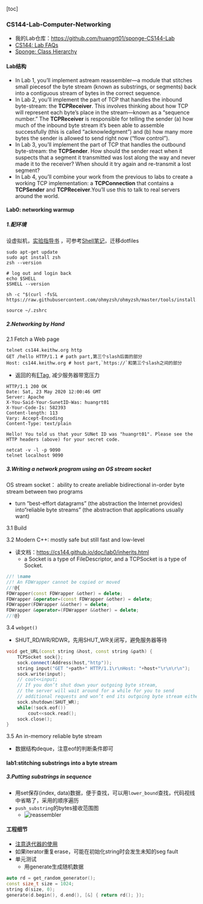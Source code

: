 [toc]
### CS144-Lab-Computer-Networking
* 我的Lab仓库：https://github.com/huangrt01/sponge-CS144-Lab
* [CS144: Lab FAQs](https://cs144.github.io/lab_faq.html)
* [Sponge: Class Hierarchy]()

#### Lab结构
* In Lab 1, you’ll implement astream reassembler—a module that stitches small piecesof the byte stream (known as substrings, or segments) back into a contiguous stream of bytes in the correct sequence.
* In Lab 2, you’ll implement the part of TCP that handles the inbound byte-stream:  the **TCPReceiver**.  This involves thinking about how TCP will represent each byte’s place in the stream—known as a “sequence number.”  The **TCPReceiver** is responsible for telling the sender (a) how much of the inbound byte stream it’s been able to assemble successfully (this is called “acknowledgment”) and (b) how many more bytes the sender is allowed to send right now (“flow control”).
* In Lab 3, you’ll implement the part of TCP that handles the outbound byte-stream:  the **TCPSender**.  How should the sender react when it suspects that a segment it transmitted was lost along the way and never made it to the receiver?  When should it try again and re-transmit a lost segment?
* In Lab 4,  you’ll combine your work from the previous to labs to create a working TCP implementation:  a **TCPConnection** that contains a **TCPSender** and **TCPReceiver**.You’ll use this to talk to real servers around the world.

#### Lab0: networking warmup
##### 1.配环境
设虚拟机，[实验指导书](https://stanford.edu/class/cs144/vm_howto/vm-howto-image.html#connect) ，可参考[Shell笔记](https://github.com/huangrt01/Markdown-Transformer-and-Uploader/blob/master/Notes/Output/Shell-MIT-6-NULL.md)，迁移dotfiles

```shell
sudo apt-get update
sudo apt install zsh
zsh --version

# log out and login back
echo $SHELL
$SHELL --version

sh -c "$(curl -fsSL https://raw.githubusercontent.com/ohmyzsh/ohmyzsh/master/tools/install.sh)"

source ~/.zshrc

```

##### 2.Networking by Hand
2.1 Fetch a Web page

```shell
telnet cs144.keithw.org http
GET /hello HTTP/1.1 # path part,第三个slash后面的部分
Host: cs144.keithw.org # host part,`https://`和第三个slash之间的部分
```
* 返回的有[ETag](https://www.cnblogs.com/happy4java/p/11206015.html), 减少服务器带宽压力

```
HTTP/1.1 200 OK
Date: Sat, 23 May 2020 12:00:46 GMT
Server: Apache
X-You-Said-Your-SunetID-Was: huangrt01
X-Your-Code-Is: 582393
Content-length: 113
Vary: Accept-Encoding
Content-Type: text/plain

Hello! You told us that your SUNet ID was "huangrt01". Please see the HTTP headers (above) for your secret code.
```

```shell
netcat -v -l -p 9090
telnet localhost 9090
```

##### 3.Writing a network program using an OS stream socket
OS stream socket： ability to create areliable bidirectional in-order byte stream between two programs
* turn “best-effort datagrams” (the abstraction the Internet provides) into“reliable byte streams” (the abstraction that applications usually want)

3.1 Build

3.2 Modern C++: mostly safe but still fast and low-level

* 读文档：https://cs144.github.io/doc/lab0/inherits.html
  * a Socket is a type of FileDescriptor, and a TCPSocket is a type of Socket.

```c++
//! \name
//! An FDWrapper cannot be copied or moved
//!@{
FDWrapper(const FDWrapper &other) = delete;
FDWrapper &operator=(const FDWrapper &other) = delete;
FDWrapper(FDWrapper &&other) = delete;
FDWrapper &operator=(FDWrapper &&other) = delete;
//!@}
```

3.4 `webget()`
* SHUT_RD/WR/RDWR，先用SHUT_WR关闭写，避免服务器等待
```c++
void get_URL(const string &host, const string &path) {
    TCPSocket sock{};
    sock.connect(Address(host,"http"));
    string input("GET "+path+" HTTP/1.1\r\nHost: "+host+"\r\n\r\n");
    sock.write(input);
    // cout<<input;
    // If you don’t shut down your outgoing byte stream,
    // the server will wait around for a while for you to send
    // additional requests and won’t end its outgoing byte stream either.
    sock.shutdown(SHUT_WR);
    while(!sock.eof())
        cout<<sock.read();  
    sock.close();
}
```

3.5 An in-memory reliable byte stream
* 数据结构deque，注意eof的判断条件即可

#### lab1:stitching substrings into a byte stream
##### 3.Putting substrings in sequence
* 用set保存(index, data)数据，便于查找，可以用`lower_bound`查找，代码视线中省略了，采用的顺序遍历
* `push_substring`的bytes接收范围图
  * <img src="https://raw.githubusercontent.com/huangrt01/Markdown-Transformer-and-Uploader/master/Notes/Computer-Networking-Lab-CS144-Stanford/reassembler.png" alt="reassembler" style="zoom:100%;" />


#### 工程细节
* [注意迭代器的使用](https://www.cnblogs.com/blueoverflow/p/4923523.html)
* 如果iterator重复erase，可能在初始化string时会发生未知的seg fault
* 单元测试
  * 用generate生成随机数据
```c++
auto rd = get_random_generator();
const size_t size = 1024;
string d(size, 0);
generate(d.begin(), d.end(), [&] { return rd(); });
```

